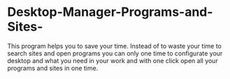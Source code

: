 # Desktop-Manager-Programs-and-Sites-
This program helps you to save your time. Instead of to waste your time to search sites and open programs you can only one time to configurate your desktop and what you need in your work and with one click open all your programs and sites in one time.
